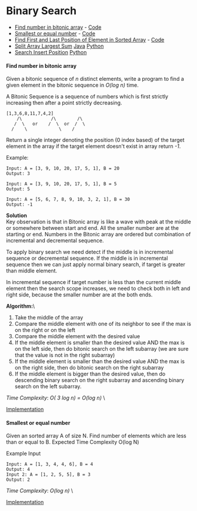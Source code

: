 # Binary Search

- [Find number in bitonic array](#find-number-in-bitonic-array) - [Code](./SearchInBitonicArray.java)
- [Smallest or equal number](#smallest-or-equal-number) - [Code](./SmallerOrEqualElements.java)
- [Find First and Last Position of Element in Sorted Array](#find-first-and-last-position-of-element-in-sorted-array) - [Code](./Find1stAnd2ndPositionInSortedArray.java)
- [Split Array Largest Sum](#split-array-largest-sum) [Java](./SplitArrayLargestSum.java) [Python](../../../../python/split_array_largest_sum.py)
- [Search Insert Position](./SearchInsertPosition.java) [Python](../../../../python/search_insert_position.py)

#### Find number in bitonic array
Given a bitonic sequence of *n* distinct elements, write a program to find a given element in the bitonic sequence in *O(log n)* time.

A Bitonic Sequence is a sequence of numbers which is first strictly increasing then after a point strictly decreasing.
```
[1,3,6,8,11,7,4,2]
    /\           /\        /\
   /  \   or    /  \  or  /  \
  /    \            \    /
```

Return a single integer denoting the position (0 index based) of the target element in the array if the target element doesn't exist in array return *-1*.

Example:
```
Input: A = [3, 9, 10, 20, 17, 5, 1], B = 20
Output: 3

Input: A = [3, 9, 10, 20, 17, 5, 1], B = 5
Output: 5

Input: A = [5, 6, 7, 8, 9, 10, 3, 2, 1], B = 30
Output: -1
```

**Solution**\
Key observation is that in Bitonic array is like a wave with peak at the middle or somewhere between start and end. 
All the smaller number are at the starting or end. Numbers in the Bitonic array are ordered but combination of incremental
and decremental sequence. 

To apply binary search we need detect if the middle is in incremental sequence or decremental sequence. If the middle is in 
incremental sequence then we can just apply normal binary search, if target is greater than middle element. 

In incremental sequence if target number is less than the current middle element then the search scope increases, we need to 
check both in left and right side, because the smaller number are at the both ends. 

**Algorithm:**\
1. Take the middle of the array
2. Compare the middle element with one of its neighbor to see if the max is on the right or on the left
3. Compare the middle element with the desired value
4. If the middle element is smaller than the desired value AND the max is on the left side, then do bitonic search on the left subarray (we are sure that the value is not in the right subarray)
5. If the middle element is smaller than the desired value AND the max is on the right side, then do bitonic search on the right subarray
6. If the middle element is bigger than the desired value, then do descending binary search on the right subarray and ascending binary search on the left subarray. 

*Time Complexity*: *O( 3 log n) = O(log n)* \ 

[Implementation](./SearchInBitonicArray.java)


#### Smallest or equal number
Given an sorted array A of size N. Find number of elements which are less than or equal to B.
Expected Time Complexity O(log N)

Example Input
```
Input: A = [1, 3, 4, 4, 6], B = 4
Output: 4
Input 2: A = [1, 2, 5, 5], B = 3
Output: 2
```

*Time Complexity*: *O(log n)* \ 

[Implementation](./SmallerOrEqualElements.java)

